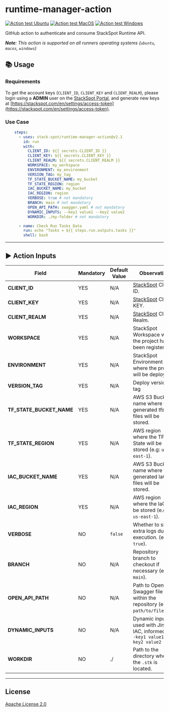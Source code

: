 # runtime-manager-action

[![Action test Ubuntu](https://github.com/stack-spot/runtime-manager-action/actions/workflows/action-test-ubuntu.yaml/badge.svg)](https://github.com/stack-spot/runtime-manager-action/actions/workflows/action-test-ubuntu.yaml) [![Action test MacOS](https://github.com/stack-spot/runtime-manager-action/actions/workflows/action-test-macos.yaml/badge.svg)](https://github.com/stack-spot/runtime-manager-action/actions/workflows/action-test-macos.yaml) [![Action test Windows](https://github.com/stack-spot/runtime-manager-action/actions/workflows/action-test-windows.yaml/badge.svg)](https://github.com/stack-spot/runtime-manager-action/actions/workflows/action-test-windows.yaml)

GitHub action to authenticate and consume StackSpot Runtime API.

_**Note**: This action is supported on all runners operating systems (`ubuntu`, `macos`, `windows`)_

## 📚 Usage

### Requirements

To get the account keys (`CLIENT_ID`, `CLIENT_KEY` and `CLIENT_REALM`), please login using a **ADMIN** user on the [StackSpot Portal](https://stackspot.com), and generate new keys at [https://stackspot.com/en/settings/access-token](https://stackspot.com/en/settings/access-token).

### Use Case

```yaml
    steps:
      - uses: stack-spot/runtime-manager-action@v2.1
        id: run
        with:
          CLIENT_ID: ${{ secrets.CLIENT_ID }}
          CLIENT_KEY: ${{ secrets.CLIENT_KEY }}
          CLIENT_REALM: ${{ secrets.CLIENT_REALM }}
          WORKSPACE: my_workspace
          ENVIRONMENT: my_environment
          VERSION_TAG: my_tag
          TF_STATE_BUCKET_NAME: my_bucket
          TF_STATE_REGION: region
          IAC_BUCKET_NAME: my_bucket
          IAC_REGION: region
          VERBOSE: true # not mandatory
          BRANCH: main # not mandatory
          OPEN_API_PATH: swagger.yaml # not mandatory
          DYNAMIC_INPUTS: --key1 value1 --key2 value2
          WORKDIR: ./my-folder # not mandatory

      - name: Check Run Tasks Data
        run: echo "Tasks = ${{ steps.run.outputs.tasks }}"
        shell: bash
```

* * *

## ▶️ Action Inputs

Field | Mandatory | Default Value | Observation
------------ | ------------  | ------------- | -------------
**CLIENT_ID** | YES | N/A | [StackSpot](https://stackspot.com/en/settings/access-token) Client ID.
**CLIENT_KEY** | YES | N/A |[StackSpot](https://stackspot.com/en/settings/access-token) Client KEY.
**CLIENT_REALM** | YES | N/A |[StackSpot](https://stackspot.com/en/settings/access-token) Client Realm.
**WORKSPACE** | YES | N/A | StackSpot Workspace where the project has been registered.
**ENVIRONMENT** | YES | N/A | StackSpot Environment where the project will be deployed.
**VERSION_TAG** | YES | N/A | Deploy version tag
**TF_STATE_BUCKET_NAME** | YES | N/A | AWS S3 Bucket name where the generated tfstate files will be stored.
**TF_STATE_REGION** | YES | N/A | AWS region where the TF State will be stored (e.g: `us-east-1`).
**IAC_BUCKET_NAME** | YES | N/A | AWS S3 Bucket name where the generated IaC files will be stored.
**IAC_REGION** | YES | N/A | AWS region where the IaC will be stored (e.g: `us-east-1`).
**VERBOSE** | NO | `false` | Whether to show extra logs during execution. (e.g: `true`).
**BRANCH** | NO | N/A | Repository branch to checkout if necessary (e.g: `main`).
**OPEN_API_PATH** | NO | N/A | Path to OpenAI / Swagger file within the repository (e.g: `path/to/file.yml`)
**DYNAMIC_INPUTS** | NO | N/A | Dynamic inputs used with Jinja on IAC, informed as `--key1 value1 --key2 value2`
**WORKDIR** | NO | ./ | Path to the directory where the `.stk` is located.

* * *

## License

[Apache License 2.0](https://github.com/stack-spot/runtime-manager-action/blob/main/LICENSE)
